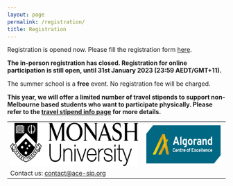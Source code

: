 ```yaml
---
layout: page
permalink: /registration/
title: Registration
---
```


Registration is opened now. Please fill the registration form [here](https://docs.google.com/forms/d/e/1FAIpQLSebXDTnNW0-U0-m8mkboRMWV1nBelzp54maBGmoiVkOMXWg2Q/viewform).

**The in-person registration has closed. Registration for online participation is still open, until 31st January 2023 (23:59 AEDT/GMT+11).**

The summer school is a **free** event. No registration fee will be charged.

**This year, we will offer a limited number of travel stipends to support non-Melbourne based students who want to participate physically. Please refer to the [travel stipend info page](https://acesummerschool.github.io/stipend/) for more details.**

<table style="width:100%; border:none">
  <tr>
    <td style="text-align:center;border:none"><img src="/assets/img/monash.png" height="100"></td>
    <td style="text-align:center;border:none"><img src="/assets/img/ace-sip.png" height="100"></td>
  </tr>
  <tr>
    <td style="text-align:left;border:none">Contact us: <a href="mailto:contact@ace-sip.org">contact@ace-sip.org</a></td>
  </tr>
</table>
